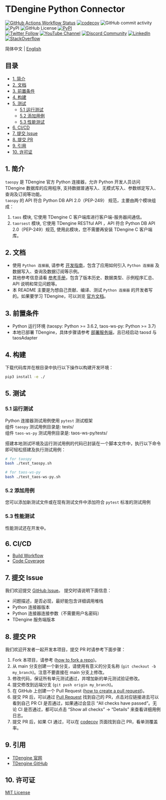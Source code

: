 <!-- omit in toc -->
# TDengine Python Connector


[![GitHub Actions Workflow Status](https://img.shields.io/github/actions/workflow/status/taosdata/taos-connector-python/build.yml)](https://github.com/taosdata/taos-connector-python/actions/workflows/build.yml)
[![codecov](https://codecov.io/gh/taosdata/taos-connector-python/branch/main/graph/badge.svg?token=BDANN3DBXS)](https://codecov.io/gh/taosdata/taos-connector-python)
![GitHub commit activity](https://img.shields.io/github/commit-activity/m/taosdata/taos-connector-python)
![PyPI](https://img.shields.io/pypi/dm/taospy)
![GitHub License](https://img.shields.io/github/license/taosdata/taos-connector-python)
[![PyPI](https://img.shields.io/pypi/v/taospy)](https://pypi.org/project/taospy/)
<br />
[![Twitter Follow](https://img.shields.io/twitter/follow/tdenginedb?label=TDengine&style=social)](https://twitter.com/tdenginedb)
[![YouTube Channel](https://img.shields.io/badge/Subscribe_@tdengine--white?logo=youtube&style=social)](https://www.youtube.com/@tdengine)
[![Discord Community](https://img.shields.io/badge/Join_Discord--white?logo=discord&style=social)](https://discord.com/invite/VZdSuUg4pS)
[![LinkedIn](https://img.shields.io/badge/Follow_LinkedIn--white?logo=linkedin&style=social)](https://www.linkedin.com/company/tdengine)
[![StackOverflow](https://img.shields.io/badge/Ask_StackOverflow--white?logo=stackoverflow&style=social&logoColor=orange)](https://stackoverflow.com/questions/tagged/tdengine)

简体中文 | [English](./README.md)

<!-- omit in toc -->
## 目录

- [1. 简介](#1-简介)
- [2. 文档](#2-文档)
- [3. 前置条件](#3-前置条件)
- [4. 构建](#4-构建)
- [5. 测试](#5-测试)
  - [5.1 运行测试](#51-运行测试)
  - [5.2 添加用例](#52-添加用例)
  - [5.3 性能测试](#53-性能测试)
- [6. CI/CD](#6-cicd)
- [7. 提交 Issue](#7-提交-issue)
- [8. 提交 PR](#8-提交-pr)
- [9. 引用](#9-引用)
- [10. 许可证](#10-许可证)

## 1. 简介

`taospy` 是 TDengine 官方 Python 连接器，允许 Python 开发人员访问 TDengine 数据库的应用程序, 支持数据普通写入、无模式写入、参数绑定写入、查询及订阅等功能。  
`taospy` 的 API 符合 Python DB API 2.0（PEP-249） 规范，主要由两个模块组成：
1. `taos` 模块, 它使用 TDengine C 客户端库进行客户端-服务器间通信。
2. `taorsest` 模块, 它使用 TDengine RESTful API ，API 符合 Python DB API 2.0（PEP-249）规范, 使用此模块，您不需要再安装 TDengine C 客户端库。

## 2. 文档
- 使用 `Python 连接器`, 请参考 [开发指南](https://docs.taosdata.com/develop/)，包含了应用如何引入 `Python 连接器` 及数据写入、查询及数据订阅等示例。
- 其他参考信息请看 [参考手册](https://docs.taosdata.com/reference/connector/python/)，包含了版本历史、数据类型、示例程序汇总、API 说明和常见问题等。
- 本 README 主要是为想自己贡献、编译、测试 `Python 连接器` 的开发者写的。如果要学习 TDengine，可以浏览 [官方文档](https://docs.taosdata.com/)。

## 3. 前置条件

- Python 运行环境 (taospy: Python >= 3.6.2, taos-ws-py: Python >= 3.7)
- 本地已部署 TDengine，具体步骤请参考 [部署服务端](https://docs.taosdata.com/get-started/package/)，且已经启动 taosd 与 taosAdapter

## 4. 构建

下载代码库并在根目录中执行以下操作以构建开发环境：
``` bash
pip3 install -e ./ 
```

## 5. 测试
### 5.1 运行测试
Python 连接器测试用例使用 `pytest` 测试框架  
组件 `taospy` 测试用例目录是: tests/  
组件 `taos-ws-py` 测试用例目录是: taos-ws-py/tests/  

搭建本地测试环境及运行测试用例的代码已封装在一个脚本文件中，执行以下命令即可轻松搭建及执行测试用例：
``` bash
# for taospy
bash ./test_taospy.sh

# for taos-ws-py
bash ./test_taos-ws-py.sh
```

### 5.2 添加用例
您可以添加新测试文件或在现有测试文件中添加符合 `pytest` 标准的测试用例

### 5.3 性能测试
性能测试还在开发中。

## 6. CI/CD
- [Build Workflow](https://github.com/taosdata/taos-connector-python/actions/workflows/build.yml)
- [Code Coverage](https://app.codecov.io/gh/taosdata/taos-connector-python)

## 7. 提交 Issue
我们欢迎提交 [GitHub Issue](https://github.com/taosdata/taos-connector-python/issues/new?template=Blank+issue)。 提交时请说明下面信息：
- 问题描述，是否必现，最好能包含详细调用堆栈
- Python 连接器版本
- Python 连接器连接参数（不需要用户名密码）
- TDengine 服务端版本

## 8. 提交 PR
我们欢迎开发者一起开发本项目，提交 PR 时请参考下面步骤：
1. Fork 本项目，请参考 ([how to fork a repo](https://docs.github.com/en/get-started/quickstart/fork-a-repo))。
2. 从 main 分支创建一个新分支，请使用有意义的分支名称 (`git checkout -b my_branch`)。注意不要直接在 main 分支上修改。
3. 修改代码，保证所有单元测试通过，并增加新的单元测试验证修改。
4. 提交修改到远端分支 (`git push origin my_branch`)。
5. 在 GitHub 上创建一个 Pull Request ([how to create a pull request](https://docs.github.com/en/pull-requests/collaborating-with-pull-requests/proposing-changes-to-your-work-with-pull-requests/creating-a-pull-request))。
6. 提交 PR 后，可以通过 [Pull Request](https://github.com/taosdata/taos-connector-python/pulls) 找到自己的 PR，点击对应链接进去可以看到自己 PR CI 是否通过，如果通过会显示 “All checks have passed”。无论 CI 是否通过，都可以点击 “Show all checks” -> “Details” 来查看详细用例日志。
7. 提交 PR 后，如果 CI 通过，可以在 [codecov](https://app.codecov.io/gh/taosdata/taos-connector-python/pulls) 页面找到自己 PR，看单测覆盖率。

## 9. 引用

- [TDengine 官网](https://www.taosdata.com/)
- [TDengine GitHub](https://github.com/taosdata/TDengine)

## 10. 许可证

[MIT License](./LICENSE)